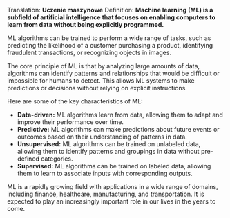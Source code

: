 Translation: **Uczenie maszynowe**
Definition:
**Machine learning (ML) is a subfield of artificial intelligence that focuses on enabling computers to learn from data without being explicitly programmed.**

ML algorithms can be trained to perform a wide range of tasks, such as predicting the likelihood of a customer purchasing a product, identifying fraudulent transactions, or recognizing objects in images.

The core principle of ML is that by analyzing large amounts of data, algorithms can identify patterns and relationships that would be difficult or impossible for humans to detect. This allows ML systems to make predictions or decisions without relying on explicit instructions.

Here are some of the key characteristics of ML:

- **Data-driven:** ML algorithms learn from data, allowing them to adapt and improve their performance over time.
- **Predictive:** ML algorithms can make predictions about future events or outcomes based on their understanding of patterns in data.
- **Unsupervised:** ML algorithms can be trained on unlabeled data, allowing them to identify patterns and groupings in data without pre-defined categories.
- **Supervised:** ML algorithms can be trained on labeled data, allowing them to learn to associate inputs with corresponding outputs.

ML is a rapidly growing field with applications in a wide range of domains, including finance, healthcare, manufacturing, and transportation. It is expected to play an increasingly important role in our lives in the years to come.